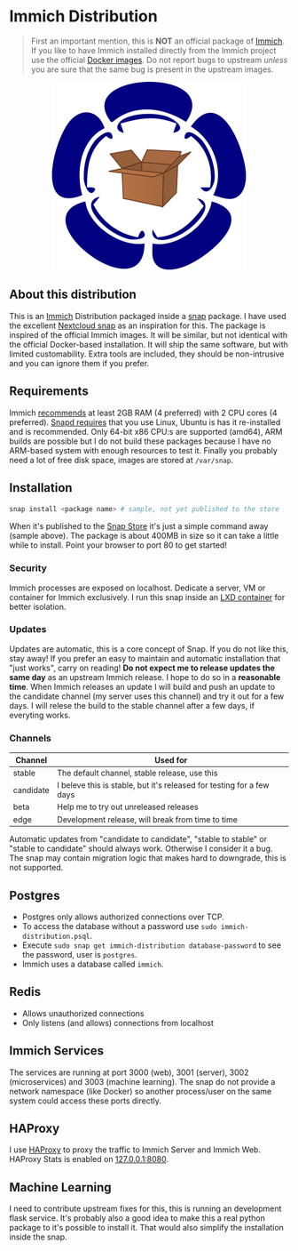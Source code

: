 # Immich Distribution

> First an important mention, this is **NOT** an official package of [Immich](https://immich.app/). If you like to have Immich installed directly from the Immich project use the official [Docker images](https://immich.app/docs/install/docker-compose). Do not report bugs to upstream _unless_ you are sure that the same bug is present in the upstream images.

<p align="center">
  <img src="docs/immich-dist.png">
</p>

## About this distribution

This is an [Immich](https://immich.app/) Distribution packaged inside a [snap](https://snapcraft.io/docs) package. I have used the excellent [Nextcloud snap](https://github.com/nextcloud-snap/nextcloud-snap/) as an inspiration for this. The package is inspired of the official Immich images. It will be similar, but not identical with the official Docker-based installation. It will ship the same software, but with limited customability. Extra tools are included, they should be non-intrusive and you can ignore them if you prefer.

## Requirements

Immich [recommends](https://immich.app/docs/install/requirements) at least 2GB RAM (4 preferred) with 2 CPU cores (4 preferred). [Snapd requires](https://snapcraft.io/docs/installing-snapd) that you use Linux, Ubuntu is has it re-installed and is recommended. Only 64-bit x86 CPU:s are supported (amd64), ARM builds are possible but I do not build these packages because I have no ARM-based system with enough resources to test it. Finally you probably need a lot of free disk space, images are stored at `/var/snap`.

## Installation

```sh
snap install <package name> # sample, not yet published to the store
```

When it's published to the [Snap Store](https://snapcraft.io/store) it's just a simple command away (sample above). The package is about 400MB in size so it can take a little while to install. Point your browser to port 80 to get started!

### Security

Immich processes are exposed on localhost. Dedicate a server, VM or container for Immich exclusively. I run this snap inside an [LXD container](https://linuxcontainers.org/lxd/introduction/) for better isolation.

### Updates

Updates are automatic, this is a core concept of Snap. If you do not like this, stay away! If you prefer an easy to maintain and automatic installation that "just works", carry on reading! **Do not expect me to release updates the same day** as an upstream Immich release. I hope to do so in a **reasonable time**. When Immich releases an update I will build and push an update to the candidate channel (my server uses this channel) and try it out for a few days. I will relese the build to the stable channel after a few days, if everyting works.

### Channels

| Channel | Used for |
| ------- | -------- |
| stable  | The default channel, stable release, use this |
| candidate | I beleve this is stable, but it's released for testing for a few days |
| beta | Help me to try out unreleased releases |
| edge | Development release, will break from time to time |

Automatic updates from "candidate to candidate", "stable to stable" or "stable to candidate" should always work. Otherwise I consider it a bug. The snap may contain migration logic that makes hard to downgrade, this is not supported.

## Postgres

* Postgres only allows authorized connections over TCP.
* To access the database without a password use `sudo immich-distribution.psql`.
* Execute `sudo snap get immich-distribution database-password` to see the password, user is `postgres`.
* Immich uses a database called `immich`.

## Redis

* Allows unauthorized connections
* Only listens (and allows) connections from localhost

## Immich Services

The services are running at port 3000 (web), 3001 (server), 3002 (microservices) and 3003 (machine learning). The snap do not provide a network namespace (like Docker) so another process/user on the same system could access these ports directly.

## HAProxy

I use [HAProxy](https://www.haproxy.org) to proxy the traffic to Immich Server and Immich Web. HAProxy Stats is enabled on [127.0.0.1:8080](http://127.0.0.1:8080).

## Machine Learning

I need to contribute upstream fixes for this, this is running an development flask service. It's probably also a good idea to make this a real python package to it's possible to install it. That would also simplify the installation inside the snap.
